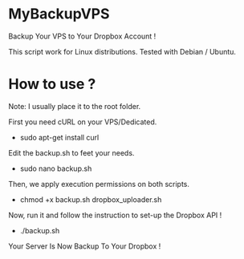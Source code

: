 # MyBackupVPS
Backup Your VPS to Your Dropbox Account !

This script work for Linux distributions. Tested with Debian / Ubuntu.
# How to use ?
Note: I usually place it to the root folder.

First you need cURL on your VPS/Dedicated.

- sudo apt-get install curl

Edit the backup.sh to feet your needs.

- sudo nano backup.sh

Then, we apply execution permissions on both scripts.

- chmod +x backup.sh dropbox_uploader.sh

Now, run it and follow the instruction to set-up the Dropbox API !

- ./backup.sh

Your Server Is Now Backup To Your Dropbox !
